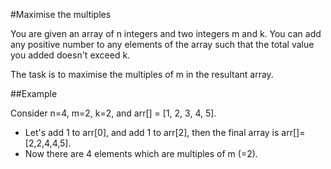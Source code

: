 #Maximise the multiples

You are given an array of n integers and two integers m and k. 
You can add any positive number to any elements of the array 
such that the total value you added doesn't exceed k.

The task is to maximise the multiples of m in the resultant array.

##Example 

Consider n=4, m=2, k=2, and arr[] = [1, 2, 3, 4, 5].

- Let's add 1 to arr[0], and add 1 to arr[2], then the final array is arr[]=[2,2,4,4,5].
- Now there are 4 elements which are multiples of m (=2).

